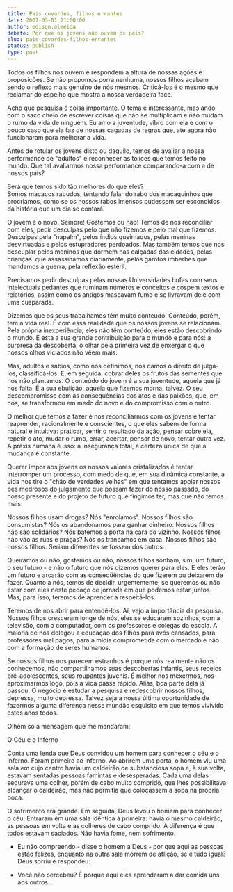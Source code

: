 ```yaml
---
title: Pais covardes, filhos errantes
date: 2007-03-01 21:00:00
author: edison.almeida
debate: Por que os jovens não ouvem os pais?
slug: pais-covardes-filhos-errantes
status: publish 
type: post
---
```


  
Todos os filhos nos ouvem e respondem à altura de nossas ações e proposições. Se não propomos porra nenhuma, nossos filhos acabam sendo o reflexo mais genuíno de nós mesmos. Criticá-los é o mesmo que reclamar do espelho que mostra a nossa verdadeira face.  
  
Acho que pesquisa é coisa importante. O tema é interessante, mas ando com o saco cheio de escrever coisas que não se multiplicam e não mudam o rumo da vida de ninguém. Eu amo a juventude, vibro com ela e com o pouco caso que ela faz de nossas cagadas de regras que, até agora não funcionaram para melhorar a vida.  
  
Antes de rotular os jovens disto ou daquilo, temos de avaliar a nossa performance de "adultos" e reconhecer as tolices que temos feito no mundo. Que tal avaliarmos nossa performance comparando-a com a de nossos pais?  
  
Será que temos sido tão melhores do que eles?  
Somos macacos rabudos, tentando falar do rabo dos macaquinhos que procriamos, como se os nossos rabos imensos pudessem ser escondidos da história que um dia se contará.  
  
O jovem é o novo. Sempre! Gostemos ou não! Temos de nos reconciliar com eles, pedir desculpas pelo que não fizemos e pelo mal que fizemos. Desculpas pela "napalm", pelos índios queimados, pelas meninas desvirtuadas e pelos estupradores perdoados. Mas também temos que nos descuplar pelos meninos que dormem nas calçadas das cidades, pelas crianças  que assassinamos diariamente, pelos garotos imberbes que mandamos à guerra, pela reflexão estéril.  
  
Precisamos pedir desculpas pelas nossas Universidades bufas com seus intelectuais pedantes que ruminam números e conceitos e cospem textos e relatórios, assim como os antigos mascavam fumo e se livravam dele com uma cusparada.   
  
Dizemos que os seus trabalhamos têm muito conteúdo. Conteúdo, porém, tem a vida real. É com essa realidade que os nossos jovens se relacionam. Pela própria inexperiência, eles não têm conteúdo, eles estão descobrindo o mundo. É esta a sua grande contribuição para o mundo e para nós: a surpresa da descoberta, o olhar pela primeira vez de enxergar o que nossos olhos viciados não vêem mais.  
  
Mas, adultos e sábios, como nos definimos, nos damos o direito de julgá-los, classificá-los. E, em seguida, cobrar deles os frutos das sementes que nós não plantamos. O conteúdo do jovem é a sua juventude, aquela que já nos falta. É a sua ebulição, aquela que fizemos morna, talvez. O seu descompromisso com as consequências dos atos e das paixões, que, em nós, se transformou em medo do novo e do compromisso com o outro.  
  
O melhor que temos a fazer é nos reconciliarmos com os jovens e tentar reaprender, racionalmente e conscientes, o que eles sabem de forma natural e intuitiva: praticar, sentir o resultado da ação, pensar sobre ela, repetir o ato, mudar o rumo, errar, acertar, pensar de novo, tentar outra vez. A práxis humana é isso: a insegurança total, a certeza única de que a mudança é constante.  
  
Querer impor aos jovens os nossos valores cristalizados é tentar interromper um processo, com medo de que, em sua dinâmica constante, a vida nos tire o "chão de verdades velhas" em que tentamos apoiar nossos pés medrosos do julgamento que possam fazer do nosso passado, do nosso presente e do projeto de futuro que fingimos ter, mas que não temos mais.  
  
Nossos filhos usam drogas? Nós "enrolamos". Nossos filhos são consumistas? Nós os abandonamos para ganhar dinheiro. Nossos filhos não são solidários? Nós batemos a porta na cara do vizinho. Nossos filhos não vão às ruas e praças? Nós os trancamos em casa. Nossos filhos são nossos filhos. Seriam diferentes se fossem dos outros.  
  
Queiramos ou não, gostemos ou não, nossos filhos sonham, sim, um futuro, o seu futuro - e não o futuro que nós dizemos querer para eles. E eles terão um futuro e arcarão com as conseqüências do que fizerem ou deixarem de fazer. Quanto a nós, temos de decidir, urgentemente, se queremos ou não estar com eles neste pedaço de jornada em que podemos estar juntos. Mas, para isso, teremos de aprender a respeitá-los.  
  
Teremos de nos abrir para entendê-los. Aí, vejo a importância da pesquisa. Nossos filhos cresceram longe de nós, eles se educaram sozinhos, com a televisão, com o computador, com os professores e colegas da escola. A maioria de nós delegou a educação dos filhos para avós cansados, para professores mal pagos, para a mídia comprometida com o mercado e não com a formação de seres humanos.  
  
Se nossos filhos nos parecem estranhos é porque nós realmente não os conhecemos, não compartilhamos suas descobertas infantis, seus receios pré-adolescentes, seus roupantes juvenis. É melhor nos mexermos, nos aproximarmos logo, pois a vida passa rápido. Aliás, boa parte dela já passou. O negócio é estudar a pesquisa e redescobrir nossos filhos, depressa, muito depressa. Talvez seja a nossa última oportunidade de fazermos alguma diferença nesse mundão esquisito em que temos vivivido estes anos todos.  
  
Olhem só a mensagem que me mandaram:  
  
O Céu e o Inferno  
  
Conta uma lenda que Deus convidou um homem para conhecer o céu e o inferno. Foram primeiro ao inferno. Ao abrirem uma porta, o homem viu uma sala em cujo centro havia um caldeirão de substanciosa sopa e, à sua volta, estavam sentadas pessoas famintas e desesperadas. Cada uma delas segurava uma colher, porém de cabo muito comprido, que lhes possibilitava alcançar o caldeirão, mas não permitia que colocassem a sopa na própria boca.   
  
O sofrimento era grande. Em seguida, Deus levou o homem para conhecer o céu. Entraram em uma sala idêntica à primeira: havia o mesmo caldeirão, as pessoas em volta e as colheres de cabo comprido. A diferença é que todos estavam saciados. Não havia fome, nem sofrimento.  
  
- Eu não compreendo - disse o homem a Deus - por que aqui as pessoas estão felizes, enquanto na outra sala morrem de aflição, se é tudo igual?  
Deus sorriu e respondeu:  
  
- Você não percebeu? É porque aqui eles aprenderam a dar comida uns aos outros...



